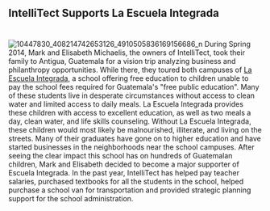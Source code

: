 

## IntelliTect Supports La Escuela Integrada
#
![10447830_408214742653126_4910505836169156686_n](https://intellitect.com/wp-content/uploads/2015/01/10447830_408214742653126_4910505836169156686_n.jpg "IntelliTect supports La Escuela Integrada")
During Spring 2014, Mark and Elisabeth Michaelis, the owners of IntelliTect, took their family to Antigua, Guatemala for a vision trip analyzing business and philanthropy opportunities. While there, they toured both campuses of [La Escuela Integrada,](https://www.wearegraces.org/ "Escuela Integrada") a school offering free education to children unable to pay the school fees required for Guatemala's "free public education". Many of these students live in desperate circumstances without access to clean water and limited access to daily meals. La Escuela Integrada provides these children with access to excellent education, as well as two meals a day, clean water, and life skills counseling. Without La Escuela Integrada, these children would most likely be malnourished, illiterate, and living on the streets. Many of their graduates have gone on to higher education and have started businesses in the neighborhoods near the school campuses. After seeing the clear impact this school has on hundreds of Guatemalan children, Mark and Elisabeth decided to become a major supporter of Escuela Integrada. In the past year, IntelliTect has helped pay teacher salaries, purchased textbooks for all the students in the school, helped purchase a school van for transportation and provided strategic planning support for the school administration.
